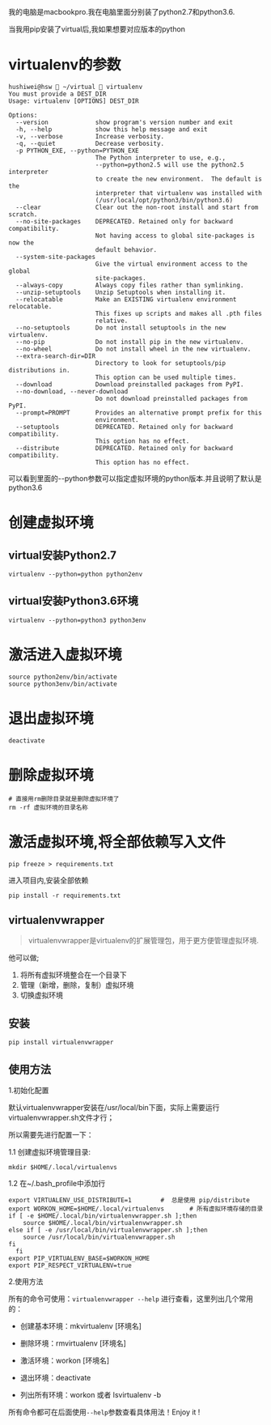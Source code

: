 我的电脑是macbookpro.我在电脑里面分别装了python2.7和python3.6.

当我用pip安装了virtual后,我如果想要对应版本的python

# virtualenv的参数

```
hushiwei@hsw  ~/virtual  virtualenv
You must provide a DEST_DIR
Usage: virtualenv [OPTIONS] DEST_DIR

Options:
  --version             show program's version number and exit
  -h, --help            show this help message and exit
  -v, --verbose         Increase verbosity.
  -q, --quiet           Decrease verbosity.
  -p PYTHON_EXE, --python=PYTHON_EXE
                        The Python interpreter to use, e.g.,
                        --python=python2.5 will use the python2.5 interpreter
                        to create the new environment.  The default is the
                        interpreter that virtualenv was installed with
                        (/usr/local/opt/python3/bin/python3.6)
  --clear               Clear out the non-root install and start from scratch.
  --no-site-packages    DEPRECATED. Retained only for backward compatibility.
                        Not having access to global site-packages is now the
                        default behavior.
  --system-site-packages
                        Give the virtual environment access to the global
                        site-packages.
  --always-copy         Always copy files rather than symlinking.
  --unzip-setuptools    Unzip Setuptools when installing it.
  --relocatable         Make an EXISTING virtualenv environment relocatable.
                        This fixes up scripts and makes all .pth files
                        relative.
  --no-setuptools       Do not install setuptools in the new virtualenv.
  --no-pip              Do not install pip in the new virtualenv.
  --no-wheel            Do not install wheel in the new virtualenv.
  --extra-search-dir=DIR
                        Directory to look for setuptools/pip distributions in.
                        This option can be used multiple times.
  --download            Download preinstalled packages from PyPI.
  --no-download, --never-download
                        Do not download preinstalled packages from PyPI.
  --prompt=PROMPT       Provides an alternative prompt prefix for this
                        environment.
  --setuptools          DEPRECATED. Retained only for backward compatibility.
                        This option has no effect.
  --distribute          DEPRECATED. Retained only for backward compatibility.
                        This option has no effect.
```

可以看到里面的--python参数可以指定虚拟环境的python版本.并且说明了默认是python3.6

# 创建虚拟环境

## virtual安装Python2.7

```
virtualenv --python=python python2env
```

## virtual安装Python3.6环境

```
virtualenv --python=python3 python3env
```

# 激活进入虚拟环境

```
source python2env/bin/activate
source python3env/bin/activate
```

# 退出虚拟环境

```
deactivate
```

# 删除虚拟环境

```
# 直接用rm删除目录就是删除虚拟环境了
rm -rf 虚拟环境的目录名称
```

# 激活虚拟环境,将全部依赖写入文件

```
pip freeze > requirements.txt
```

进入项目内,安装全部依赖

```
pip install -r requirements.txt
```

## virtualenvwrapper

> virtualenvwrapper是virtualenv的扩展管理包，用于更方便管理虚拟环境.

他可以做;

1. 将所有虚拟环境整合在一个目录下
2. 管理（新增，删除，复制）虚拟环境
3. 切换虚拟环境

## 安装

```
pip install virtualenvwrapper
```

## 使用方法

1.初始化配置

默认virtualenvwrapper安装在/usr/local/bin下面，实际上需要运行virtualenvwrapper.sh文件才行；

所以需要先进行配置一下：

1.1 创建虚拟环境管理目录:

```
mkdir $HOME/.local/virtualenvs
```

1.2 在~/.bash\_profile中添加行

```
export VIRTUALENV_USE_DISTRIBUTE=1        #  总是使用 pip/distribute
export WORKON_HOME=$HOME/.local/virtualenvs       # 所有虚拟环境存储的目录
if [ -e $HOME/.local/bin/virtualenvwrapper.sh ];then
    source $HOME/.local/bin/virtualenvwrapper.sh
else if [ -e /usr/local/bin/virtualenvwrapper.sh ];then
    source /usr/local/bin/virtualenvwrapper.sh
fi
  fi
export PIP_VIRTUALENV_BASE=$WORKON_HOME
export PIP_RESPECT_VIRTUALENV=true
```

2.使用方法

所有的命令可使用：`virtualenvwrapper --help` 进行查看，这里列出几个常用的：

* 创建基本环境：mkvirtualenv \[环境名\]

* 删除环境：rmvirtualenv \[环境名\]

* 激活环境：workon \[环境名\]

* 退出环境：deactivate

* 列出所有环境：workon 或者 lsvirtualenv -b

所有命令都可在后面使用`--help`参数查看具体用法！Enjoy it !

